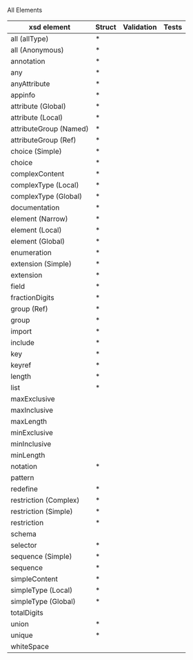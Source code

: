 All Elements

| xsd element                | Struct | Validation | Tests |
| -------------------------- | ------ | ---------- | ----- |
|all (allType)| * |
|all (Anonymous)| * |
|annotation| * |
|any| * |
|anyAttribute| * |
|appinfo| * |
|attribute (Global)| * |
|attribute (Local)| * |
|attributeGroup (Named)| * |
|attributeGroup (Ref)| * |
|choice (Simple)| * |
|choice| * |
|complexContent| * |
|complexType (Local)| * |
|complexType (Global)| * |
|documentation| * |
|element (Narrow)| * |
|element (Local)| * |
|element (Global)| * |
|enumeration| * |
|extension (Simple)| * |
|extension| * |
|field| * |
|fractionDigits| * |
|group (Ref)| * |
|group| * |
|import| * |
|include| * |
|key| * |
|keyref| * |
|length| * |
|list| * |
|maxExclusive
|maxInclusive
|maxLength
|minExclusive
|minInclusive
|minLength
|notation| * |
|pattern
|redefine| * |
|restriction (Complex)| * |
|restriction (Simple)| * |
|restriction| * |
|schema
|selector| * |
|sequence (Simple)| * |
|sequence| * |
|simpleContent| * |
|simpleType (Local) | * |
|simpleType (Global) | * |
|totalDigits
|union| * |
|unique| * |
|whiteSpace